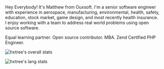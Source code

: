
Hey Everybody! It's Matthew from Ouxsoft. I'm a senior software engineer with experience in aerospace, manufacturing, environmental, health, safety, education, stock market, game design, and most recently health insurance. 
I enjoy working with a team to address real world problems using open source software. 

Equal learning partner. 
Open source contributor.
MBA.
Zend Certified PHP Engineer.

![hxtree's overall stats](https://github-readme-stats.vercel.app/api?username=hxtree&count_private=true&show_icons=true&include_all_commits=true&hide_border=true&hide_title=true)

![hxtree's lang stats](https://github-readme-stats.vercel.app/api/top-langs/?username=hxtree&langs_count=3&hide_title=true&hide_border=true)
